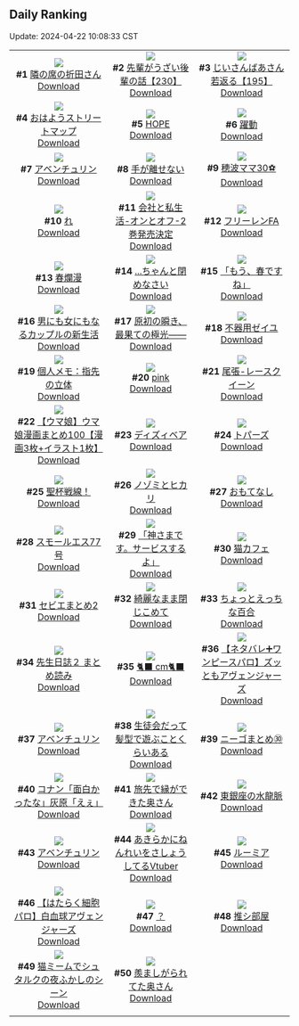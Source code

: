 ## Daily Ranking
Update: 2024-04-22 10:08:33 CST

|      |      |      |
| :----: | :----: | :----: |
| ![](https://i.pixiv.re/c/240x480/img-master/img/2024/04/19/00/00/35/117957166_p0_master1200.jpg)<br>**#1** [隣の席の折田さん](https://www.pixiv.net/artworks/117957166)<br>[Download](https://i.pixiv.re/img-original/img/2024/04/19/00/00/35/117957166_p0.png) | ![](https://i.pixiv.re/c/240x480/img-master/img/2024/04/19/19/05/13/117975259_p0_master1200.jpg)<br>**#2** [先輩がうざい後輩の話【230】](https://www.pixiv.net/artworks/117975259)<br>[Download](https://i.pixiv.re/img-original/img/2024/04/19/19/05/13/117975259_p0.jpg) | ![](https://i.pixiv.re/c/240x480/img-master/img/2024/04/20/10/53/29/117995402_p0_master1200.jpg)<br>**#3** [じいさんばあさん若返る【195】](https://www.pixiv.net/artworks/117995402)<br>[Download](https://i.pixiv.re/img-original/img/2024/04/20/10/53/29/117995402_p0.png) |
| ![](https://i.pixiv.re/c/240x480/img-master/img/2024/04/19/07/30/02/117964104_p0_master1200.jpg)<br>**#4** [おはようストリートマップ](https://www.pixiv.net/artworks/117964104)<br>[Download](https://i.pixiv.re/img-original/img/2024/04/19/07/30/02/117964104_p0.jpg) | ![](https://i.pixiv.re/c/240x480/img-master/img/2024/04/20/00/00/41/117984926_p0_master1200.jpg)<br>**#5** [HOPE](https://www.pixiv.net/artworks/117984926)<br>[Download](https://i.pixiv.re/img-original/img/2024/04/20/00/00/41/117984926_p0.png) | ![](https://i.pixiv.re/c/240x480/img-master/img/2024/04/19/00/13/40/117957805_p0_master1200.jpg)<br>**#6** [躍動](https://www.pixiv.net/artworks/117957805)<br>[Download](https://i.pixiv.re/img-original/img/2024/04/19/00/13/40/117957805_p0.jpg) |
| ![](https://i.pixiv.re/c/240x480/img-master/img/2024/04/20/00/00/28/117984856_p0_master1200.jpg)<br>**#7** [アベンチュリン](https://www.pixiv.net/artworks/117984856)<br>[Download](https://i.pixiv.re/img-original/img/2024/04/20/00/00/28/117984856_p0.png) | ![](https://i.pixiv.re/c/240x480/img-master/img/2024/04/20/14/35/59/117999819_p0_master1200.jpg)<br>**#8** [手が離せない](https://www.pixiv.net/artworks/117999819)<br>[Download](https://i.pixiv.re/img-original/img/2024/04/20/14/35/59/117999819_p0.jpg) | ![](https://i.pixiv.re/c/240x480/img-master/img/2024/04/20/19/20/55/118006593_p0_master1200.jpg)<br>**#9** [穂波ママ30⚽](https://www.pixiv.net/artworks/118006593)<br>[Download](https://i.pixiv.re/img-original/img/2024/04/20/19/20/55/118006593_p0.jpg) |
| ![](https://i.pixiv.re/c/240x480/img-master/img/2024/04/19/04/30/03/117962214_p0_master1200.jpg)<br>**#10** [れ](https://www.pixiv.net/artworks/117962214)<br>[Download](https://i.pixiv.re/img-original/img/2024/04/19/04/30/03/117962214_p0.png) | ![](https://i.pixiv.re/c/240x480/img-master/img/2024/04/20/12/00/07/117996703_p0_master1200.jpg)<br>**#11** [会社と私生活-オンとオフ-2巻発売決定](https://www.pixiv.net/artworks/117996703)<br>[Download](https://i.pixiv.re/img-original/img/2024/04/20/12/00/07/117996703_p0.jpg) | ![](https://i.pixiv.re/c/240x480/img-master/img/2024/04/19/14/35/46/117969818_p0_master1200.jpg)<br>**#12** [フリーレンFA](https://www.pixiv.net/artworks/117969818)<br>[Download](https://i.pixiv.re/img-original/img/2024/04/19/14/35/46/117969818_p0.png) |
| ![](https://i.pixiv.re/c/240x480/img-master/img/2024/04/19/00/02/01/117957333_p0_master1200.jpg)<br>**#13** [春爛漫](https://www.pixiv.net/artworks/117957333)<br>[Download](https://i.pixiv.re/img-original/img/2024/04/19/00/02/01/117957333_p0.png) | ![](https://i.pixiv.re/c/240x480/img-master/img/2024/04/19/18/00/11/117973489_p0_master1200.jpg)<br>**#14** [...ちゃんと閉めなさい](https://www.pixiv.net/artworks/117973489)<br>[Download](https://i.pixiv.re/img-original/img/2024/04/19/18/00/11/117973489_p0.png) | ![](https://i.pixiv.re/c/240x480/img-master/img/2024/04/19/01/30/01/117959798_p0_master1200.jpg)<br>**#15** [「もう、春ですね」](https://www.pixiv.net/artworks/117959798)<br>[Download](https://i.pixiv.re/img-original/img/2024/04/19/01/30/01/117959798_p0.jpg) |
| ![](https://i.pixiv.re/c/240x480/img-master/img/2024/04/20/00/00/57/117984991_p0_master1200.jpg)<br>**#16** [男にも女にもなるカップルの新生活](https://www.pixiv.net/artworks/117984991)<br>[Download](https://i.pixiv.re/img-original/img/2024/04/20/00/00/57/117984991_p0.jpg) | ![](https://i.pixiv.re/c/240x480/img-master/img/2024/04/19/14/16/36/117969579_p0_master1200.jpg)<br>**#17** [原初の瞬き、最果ての極光——](https://www.pixiv.net/artworks/117969579)<br>[Download](https://i.pixiv.re/img-original/img/2024/04/19/14/16/36/117969579_p0.jpg) | ![](https://i.pixiv.re/c/240x480/img-master/img/2024/04/20/12/02/43/117996854_p0_master1200.jpg)<br>**#18** [不器用ゼイユ](https://www.pixiv.net/artworks/117996854)<br>[Download](https://i.pixiv.re/img-original/img/2024/04/20/12/02/43/117996854_p0.png) |
| ![](https://i.pixiv.re/c/240x480/img-master/img/2024/04/20/06/00/05/117991276_p0_master1200.jpg)<br>**#19** [個人メモ：指先の立体](https://www.pixiv.net/artworks/117991276)<br>[Download](https://i.pixiv.re/img-original/img/2024/04/20/06/00/05/117991276_p0.jpg) | ![](https://i.pixiv.re/c/240x480/img-master/img/2024/04/19/00/00/08/117957021_p0_master1200.jpg)<br>**#20** [pink](https://www.pixiv.net/artworks/117957021)<br>[Download](https://i.pixiv.re/img-original/img/2024/04/19/00/00/08/117957021_p0.jpg) | ![](https://i.pixiv.re/c/240x480/img-master/img/2024/04/19/18/15/38/117974000_p0_master1200.jpg)<br>**#21** [尾張-レースクイーン](https://www.pixiv.net/artworks/117974000)<br>[Download](https://i.pixiv.re/img-original/img/2024/04/19/18/15/38/117974000_p0.jpg) |
| ![](https://i.pixiv.re/c/240x480/img-master/img/2024/04/19/00/00/57/117957244_p0_master1200.jpg)<br>**#22** [【ウマ娘】ウマ娘漫画まとめ100【漫画3枚+イラスト1枚】](https://www.pixiv.net/artworks/117957244)<br>[Download](https://i.pixiv.re/img-original/img/2024/04/19/00/00/57/117957244_p0.jpg) | ![](https://i.pixiv.re/c/240x480/img-master/img/2024/04/19/06/59/53/117963703_p0_master1200.jpg)<br>**#23** [ディズィベア](https://www.pixiv.net/artworks/117963703)<br>[Download](https://i.pixiv.re/img-original/img/2024/04/19/06/59/53/117963703_p0.jpg) | ![](https://i.pixiv.re/c/240x480/img-master/img/2024/04/20/00/00/23/117984836_p0_master1200.jpg)<br>**#24** [トパーズ](https://www.pixiv.net/artworks/117984836)<br>[Download](https://i.pixiv.re/img-original/img/2024/04/20/00/00/23/117984836_p0.jpg) |
| ![](https://i.pixiv.re/c/240x480/img-master/img/2024/04/19/17/14/10/117972498_p0_master1200.jpg)<br>**#25** [聖杯戦線！](https://www.pixiv.net/artworks/117972498)<br>[Download](https://i.pixiv.re/img-original/img/2024/04/19/17/14/10/117972498_p0.png) | ![](https://i.pixiv.re/c/240x480/img-master/img/2024/04/19/00/00/37/117957179_p0_master1200.jpg)<br>**#26** [ノゾミとヒカリ](https://www.pixiv.net/artworks/117957179)<br>[Download](https://i.pixiv.re/img-original/img/2024/04/19/00/00/37/117957179_p0.jpg) | ![](https://i.pixiv.re/c/240x480/img-master/img/2024/04/19/20/48/38/117978126_p0_master1200.jpg)<br>**#27** [おもてなし](https://www.pixiv.net/artworks/117978126)<br>[Download](https://i.pixiv.re/img-original/img/2024/04/19/20/48/38/117978126_p0.png) |
| ![](https://i.pixiv.re/c/240x480/img-master/img/2024/04/20/00/00/24/117984838_p0_master1200.jpg)<br>**#28** [スモールエス77号](https://www.pixiv.net/artworks/117984838)<br>[Download](https://i.pixiv.re/img-original/img/2024/04/20/00/00/24/117984838_p0.jpg) | ![](https://i.pixiv.re/c/240x480/img-master/img/2024/04/19/18/38/38/117974592_p0_master1200.jpg)<br>**#29** [「神さまです。サービスするよ」](https://www.pixiv.net/artworks/117974592)<br>[Download](https://i.pixiv.re/img-original/img/2024/04/19/18/38/38/117974592_p0.jpg) | ![](https://i.pixiv.re/c/240x480/img-master/img/2024/04/19/18/09/12/117973839_p0_master1200.jpg)<br>**#30** [猫カフェ](https://www.pixiv.net/artworks/117973839)<br>[Download](https://i.pixiv.re/img-original/img/2024/04/19/18/09/12/117973839_p0.jpg) |
| ![](https://i.pixiv.re/c/240x480/img-master/img/2024/04/20/10/51/47/117995440_p0_master1200.jpg)<br>**#31** [セビエまとめ2](https://www.pixiv.net/artworks/117995440)<br>[Download](https://i.pixiv.re/img-original/img/2024/04/20/10/51/47/117995440_p0.jpg) | ![](https://i.pixiv.re/c/240x480/img-master/img/2024/04/19/18/32/46/117974452_p0_master1200.jpg)<br>**#32** [綺麗なまま閉じこめて](https://www.pixiv.net/artworks/117974452)<br>[Download](https://i.pixiv.re/img-original/img/2024/04/19/18/32/46/117974452_p0.jpg) | ![](https://i.pixiv.re/c/240x480/img-master/img/2024/04/19/19/17/53/117975555_p0_master1200.jpg)<br>**#33** [ちょっとえっちな百合](https://www.pixiv.net/artworks/117975555)<br>[Download](https://i.pixiv.re/img-original/img/2024/04/19/19/17/53/117975555_p0.jpg) |
| ![](https://i.pixiv.re/c/240x480/img-master/img/2024/04/20/15/38/44/118001143_p0_master1200.jpg)<br>**#34** [先生日誌２ まとめ読み](https://www.pixiv.net/artworks/118001143)<br>[Download](https://i.pixiv.re/img-original/img/2024/04/20/15/38/44/118001143_p0.jpg) | ![](https://i.pixiv.re/c/240x480/img-master/img/2024/04/19/20/41/30/117977924_p0_master1200.jpg)<br>**#35** [🐈‍⬛ cm🐈‍⬛](https://www.pixiv.net/artworks/117977924)<br>[Download](https://i.pixiv.re/img-original/img/2024/04/19/20/41/30/117977924_p0.png) | ![](https://i.pixiv.re/c/240x480/img-master/img/2024/04/19/22/09/26/117980870_p0_master1200.jpg)<br>**#36** [【ネタバレ➕ワンピースパロ】ズッともアヴェンジャーズ](https://www.pixiv.net/artworks/117980870)<br>[Download](https://i.pixiv.re/img-original/img/2024/04/19/22/09/26/117980870_p0.jpg) |
| ![](https://i.pixiv.re/c/240x480/img-master/img/2024/04/19/00/00/33/117957157_p0_master1200.jpg)<br>**#37** [アベンチュリン](https://www.pixiv.net/artworks/117957157)<br>[Download](https://i.pixiv.re/img-original/img/2024/04/19/00/00/33/117957157_p0.jpg) | ![](https://i.pixiv.re/c/240x480/img-master/img/2024/04/20/19/00/18/118006022_p0_master1200.jpg)<br>**#38** [生徒会だって髪型で遊ぶことくらいある](https://www.pixiv.net/artworks/118006022)<br>[Download](https://i.pixiv.re/img-original/img/2024/04/20/19/00/18/118006022_p0.jpg) | ![](https://i.pixiv.re/c/240x480/img-master/img/2024/04/20/22/47/33/118013560_p0_master1200.jpg)<br>**#39** [ニーゴまとめ㉚](https://www.pixiv.net/artworks/118013560)<br>[Download](https://i.pixiv.re/img-original/img/2024/04/20/22/47/33/118013560_p0.jpg) |
| ![](https://i.pixiv.re/c/240x480/img-master/img/2024/04/20/18/18/05/118004901_p0_master1200.jpg)<br>**#40** [コナン「面白かったな」灰原「えぇ」](https://www.pixiv.net/artworks/118004901)<br>[Download](https://i.pixiv.re/img-original/img/2024/04/20/18/18/05/118004901_p0.jpg) | ![](https://i.pixiv.re/c/240x480/img-master/img/2024/04/20/00/05/00/117985298_p0_master1200.jpg)<br>**#41** [旅先で縁ができた奥さん](https://www.pixiv.net/artworks/117985298)<br>[Download](https://i.pixiv.re/img-original/img/2024/04/20/00/05/00/117985298_p0.jpg) | ![](https://i.pixiv.re/c/240x480/img-master/img/2024/04/19/20/32/40/117977659_p0_master1200.jpg)<br>**#42** [東銀座の水龍脈](https://www.pixiv.net/artworks/117977659)<br>[Download](https://i.pixiv.re/img-original/img/2024/04/19/20/32/40/117977659_p0.jpg) |
| ![](https://i.pixiv.re/c/240x480/img-master/img/2024/04/19/18/41/03/117974649_p0_master1200.jpg)<br>**#43** [アベンチュリン](https://www.pixiv.net/artworks/117974649)<br>[Download](https://i.pixiv.re/img-original/img/2024/04/19/18/41/03/117974649_p0.jpg) | ![](https://i.pixiv.re/c/240x480/img-master/img/2024/04/19/20/11/34/117977092_p0_master1200.jpg)<br>**#44** [あきらかにねんれいをさしょうしてるVtuber](https://www.pixiv.net/artworks/117977092)<br>[Download](https://i.pixiv.re/img-original/img/2024/04/19/20/11/34/117977092_p0.png) | ![](https://i.pixiv.re/c/240x480/img-master/img/2024/04/20/17/15/56/118003275_p0_master1200.jpg)<br>**#45** [ルーミア](https://www.pixiv.net/artworks/118003275)<br>[Download](https://i.pixiv.re/img-original/img/2024/04/20/17/15/56/118003275_p0.png) |
| ![](https://i.pixiv.re/c/240x480/img-master/img/2024/04/19/22/04/23/117980716_p0_master1200.jpg)<br>**#46** [【はたらく細胞パロ】白血球アヴェンジャーズ](https://www.pixiv.net/artworks/117980716)<br>[Download](https://i.pixiv.re/img-original/img/2024/04/19/22/04/23/117980716_p0.jpg) | ![](https://i.pixiv.re/c/240x480/img-master/img/2024/04/19/00/00/21/117957086_p0_master1200.jpg)<br>**#47** [？](https://www.pixiv.net/artworks/117957086)<br>[Download](https://i.pixiv.re/img-original/img/2024/04/19/00/00/21/117957086_p0.jpg) | ![](https://i.pixiv.re/c/240x480/img-master/img/2024/04/19/02/42/08/117961035_p0_master1200.jpg)<br>**#48** [推シ部屋](https://www.pixiv.net/artworks/117961035)<br>[Download](https://i.pixiv.re/img-original/img/2024/04/19/02/42/08/117961035_p0.png) |
| ![](https://i.pixiv.re/c/240x480/img-master/img/2024/04/19/12/39/24/117968262_p0_master1200.jpg)<br>**#49** [猫ミームでシュタルクの夜ふかしのシーン](https://www.pixiv.net/artworks/117968262)<br>[Download](https://i.pixiv.re/img-original/img/2024/04/19/12/39/24/117968262_p0.jpg) | ![](https://i.pixiv.re/c/240x480/img-master/img/2024/04/19/00/02/59/117957395_p0_master1200.jpg)<br>**#50** [羨ましがられてた奥さん](https://www.pixiv.net/artworks/117957395)<br>[Download](https://i.pixiv.re/img-original/img/2024/04/19/00/02/59/117957395_p0.jpg) |
|      |
